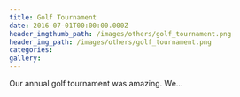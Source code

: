 ```yaml
---
title: Golf Tournament
date: 2016-07-01T00:00:00.000Z
header_imgthumb_path: /images/others/golf_tournament.png
header_img_path: /images/others/golf_tournament.png
categories:
gallery:
---
```



Our annual golf tournament was amazing. We...
